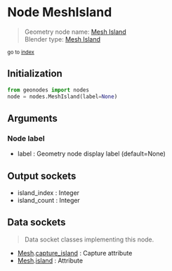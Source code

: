 
# Node MeshIsland

> Geometry node name: [Mesh Island](https://docs.blender.org/manual/en/latest/modeling/geometry_nodes/mesh/mesh_island.html)<br>
  Blender type: [Mesh Island](https://docs.blender.org/api/current/bpy.types.GeometryNodeInputMeshIsland.html)
  
<sub>go to [index](/docs/index.md)</sub>

Initialization
--------------

```python
from geonodes import nodes
node = nodes.MeshIsland(label=None)
```



## Arguments


### Node label

- label : Geometry node display label (default=None)

## Output sockets

- island_index : Integer
- island_count : Integer

## Data sockets

> Data socket classes implementing this node.
  
  
- [Mesh](/docs/sockets/Mesh.md).[capture_island](/docs/sockets/Mesh.md#capture_island) : Capture attribute
- [Mesh](/docs/sockets/Mesh.md).[island](/docs/sockets/Mesh.md#island) : Attribute
  

